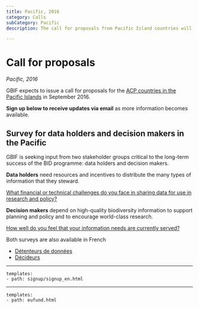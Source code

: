 ```yaml
---
title: Pacific, 2016
category: Calls
subCategory: Pacific
description: The call for proposals from Pacific Island countries will take place in 2016.

---
```

# Call for proposals

_Pacific, 2016_

GBIF expects to issue a call for proposals for the [ACP countries in the Pacific Islands](https://ec.europa.eu/europeaid/regions/african-caribbean-and-pacific-acp-region_en) in September 2016. 

**Sign up below to receive updates via email** as more information becomes available. 

## Survey for data holders and decision makers in the Pacific

GBIF is seeking input from two stakeholder groups critical to the long-term success of the BID programme: data holders and decision makers.

**Data holders** need resources and incentives to distribute the many types of information that they steward. 

[What financial or technical challenges do you face in sharing data for use in research and policy?](https://www.surveymonkey.com/r/8VMYWGH)

**Decision makers** depend on high-quality biodiversity information to support planning and policy and to encourage world-class research. 

[How well do you feel that your information needs are currently served?](https://www.surveymonkey.com/r/8VQXG7W)

Both surveys are also available in French
+ [Détenteurs de données](https://fr.surveymonkey.com/r/7NSCNPW)
+ [Décideurs](https://fr.surveymonkey.com/r/9J3T2XS)

-----

```styledYaml
templates:
- path: signup/signup_en.html
```


---------

```styledYaml
templates:
- path: eufund.html
```